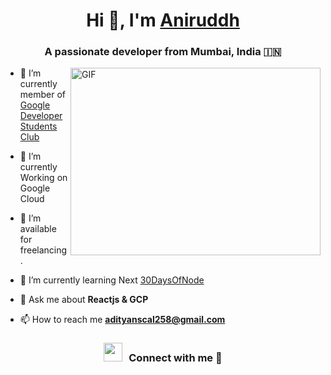 <h1 align="center">Hi 👋, I'm <a href="https://100rabhcsmc.github.io/Me.io/" target="blank">
Aniruddh</a></h1>
<h3 align="center">A passionate developer from Mumbai, India &#127470;&#127475</h3>

  <img align="right" top="500" height="300" width="400" alt="GIF" src="https://media.giphy.com/media/SWoSkN6DxTszqIKEqv/giphy.gif">
</a>

- 🔭 I’m currently member of <a href="https://phoenix.tech/griffyn/" target="blank">Google Developer Students Club</a>

- 🌱 I’m currently Working on Google Cloud

- 🤝 I’m available for freelancing.

- 🌱 I’m currently learning Next <a href="https://github.com/Ani6107/30-days-of-nodejs-challenge-scaler-2024-" target="blank">30DaysOfNode</a>

- 💬 Ask me about **Reactjs & GCP**

- 📫 How to reach me **adityanscal258@gmail.com**

<h3 align="center" > <img src="https://media.giphy.com/media/iY8CRBdQXODJSCERIr/giphy.gif" width="30" height="30" style="margin-right: 10px;">Connect with me 🤝 </h3>

